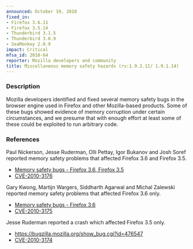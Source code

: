 ```yaml
---
announced: October 19, 2010
fixed_in:
- Firefox 3.6.11
- Firefox 3.5.14
- Thunderbird 3.1.5
- Thunderbird 3.0.9
- SeaMonkey 2.0.9
impact: Critical
mfsa_id: 2010-64
reporter: Mozilla developers and community
title: Miscellaneous memory safety hazards (rv:1.9.2.11/ 1.9.1.14)
---
```


<h3>Description</h3>

<p>Mozilla developers identified and fixed several memory safety bugs
in the browser engine used in Firefox and other Mozilla-based
products. Some of these bugs showed evidence of memory corruption
under certain circumstances, and we presume that with enough effort at
least some of these could be exploited to run arbitrary code.</p>

<h3>References</h3>

<p>Paul Nickerson, Jesse Ruderman, Olli Pettay, Igor Bukanov and Josh
Soref reported memory safety problems that affected Firefox 3.6 and
Firefox 3.5.</p>
<ul>
  <li><a href="https://bugzilla.mozilla.org/buglist.cgi?bug_id=509075,559344,566141,568073,568303,580151,583957,594760">Memory safety bugs - Firefox 3.6, Firefox 3.5</a></li>
  <li><a class="ex-ref" href="http://cve.mitre.org/cgi-bin/cvename.cgi?name=CVE-2010-3176">CVE-2010-3176</a></li>
</ul>

<p>Gary Kwong, Martijn Wargers, Siddharth Agarwal and Michal Zalewski
reported memory safety problems that affected Firefox 3.6 only.</p>
<ul>
  <li><a href="https://bugzilla.mozilla.org/buglist.cgi?bug_id=554670,590291,590116">Memory safety bugs - Firefox 3.6</a></li>
  <li><a class="ex-ref" href="http://cve.mitre.org/cgi-bin/cvename.cgi?name=CVE-2010-3175">CVE-2010-3175</a></li>
</ul>

<p>Jesse Ruderman reported a crash which affected Firefox 3.5 only.</p>
<ul>
  <li><a href="https://bugzilla.mozilla.org/show_bug.cgi?id=476547">https://bugzilla.mozilla.org/show_bug.cgi?id=476547</a></li>
  <li><a class="ex-ref" href="http://cve.mitre.org/cgi-bin/cvename.cgi?name=CVE-2010-3174">CVE-2010-3174</a></li>
</ul>




